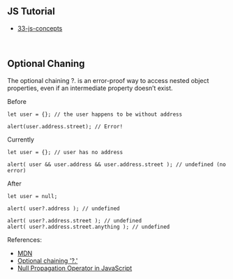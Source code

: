 ## JS Tutorial
- [33-js-concepts](https://github.com/leonardomso/33-js-concepts)

<br />

## Optional Chaning
The optional chaining ?. is an error-proof way to access nested object properties, even if an intermediate property doesn’t exist.

Before
```
let user = {}; // the user happens to be without address

alert(user.address.street); // Error!
```

Currently
```
let user = {}; // user has no address

alert( user && user.address && user.address.street ); // undefined (no error)
```

After
```
let user = null;

alert( user?.address ); // undefined

alert( user?.address.street ); // undefined
alert( user?.address.street.anything ); // undefined
```

References:
- [MDN](https://developer.mozilla.org/en-US/docs/Web/JavaScript/Reference/Operators/Optional_chaining)
- [Optional chaining '?.'](https://javascript.info/optional-chaining)
- [Null Propagation Operator in JavaScript](https://ponyfoo.com/articles/null-propagation-operator)
